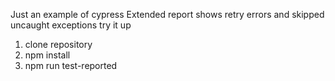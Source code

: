 Just an example of cypress
Extended report shows retry errors and skipped uncaught exceptions
try it up
1. clone repository
2. npm install
3. npm run test-reported
